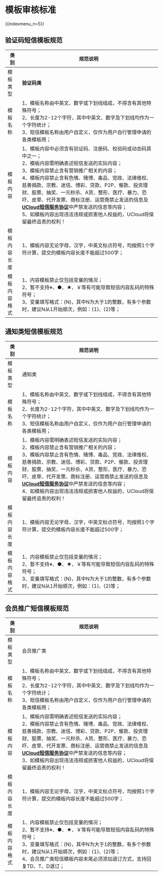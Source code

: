 # 模板审核标准

{{indexmenu_n>5}}

## 验证码短信模板规范

| 类别         | 规范说明                                                     |
| ------------ | ------------------------------------------------------------ |
| 模板类型     | **验证码类**                                                 |
| 模板名称     | 1、模板名称由中英文、数字或下划线组成，不得含有其他特殊符号；<br/>2、长度为2-12个字符，其中中英文、数字及下划线均作为一个字符统计；<br/>3、短信模板名称由用户自定义，仅作为用户自行管理申请的各类模板用； |
| 模板内容     | 1、模板内容中必须含有验证码、注册码、校验码或动态码其中之一；<br/>2、模板内容需明确表述短信发送的实际内容；<br/>3、模板内容禁止含有营销推广相关的内容；<br/>4、模板内容禁止含有色情、赌博、毒品、党政、法律维权、慈善捐款、宗教、迷信、博彩、贷款、P2P、催款、投资理财、股票、抽奖、一元秒杀、A货、整形、医疗、暴力、恐吓、皮草、代开发票、商标注册、运营商禁止发送的信息及<a href="/management_monitor/usms/introduction/service_level">**UCloud短信服务协议**</a>中严禁发送的信息等内容；<br/>5、如模板内容出现违法违规或损害他人权益的，UCloud将保留最终追责的权利！ |
| 模板内容长度 | 1、模板内容无论字母，汉字，中英文标点符号，均按照1个字符计算，提交的模板内容长度不能超过500字； |
| 模板内容格式 | 1、内容模板禁止仅包括变量的情况；<br/>2、暂不支持※、●、★、￥等有可能导致短信内容乱码的特殊符号；<br/>3、变量填写格式：{N}，其中N为大于1的整数，有多个参数时，建议N从1开始顺次，例如：{1}、{2}等； |



## 通知类短信模板规范

| 类别         | 规范说明                                                     |
| ------------ | ------------------------------------------------------------ |
| 模板类型     | 通知类                                                       |
| 模板名称     | 1、模板名称由中英文、数字或下划线组成，不得含有其他特殊符号；<br/>2、长度为2-12个字符，其中中英文、数字及下划线均作为一个字符统计；<br/>3、短信模板名称由用户自定义，仅作为用户自行管理申请的各类模板用； |
| 模板内容     | 1、模板内容需明确表述短信发送的实际内容；<br/>2、模板内容禁止含有营销推广相关的内容；<br/>3、模板内容禁止含有色情、赌博、毒品、党政、法律维权、慈善捐款、宗教、迷信、博彩、贷款、P2P、催款、投资理财、股票、抽奖、一元秒杀、A货、整形、医疗、暴力、恐吓、皮草、代开发票、商标注册、运营商禁止发送的信息及<a href="/management_monitor/usms/introduction/service_level">**UCloud短信服务协议**</a>中严禁发送的信息等内容；<br/>4、如模板内容出现违法违规或损害他人权益的，UCloud将保留最终追责的权利！ |
| 模板内容长度 | 1、模板内容无论字母，汉字，中英文标点符号，均按照1个字符计算，提交的模板内容长度不能超过500字； |
| 模板内容格式 | 1、内容模板禁止仅包括变量的情况；<br/>2、暂不支持※、●、★、￥等有可能导致短信内容乱码的特殊符号；<br/>3、变量填写格式：{N}，其中N为大于1的整数，有多个参数时，建议N从1开始顺次，例如：{1}、{2}等； |



## 会员推广短信模板规范

| 类别         | 规范说明                                                     |
| ------------ | ------------------------------------------------------------ |
| 模板类型     | 会员推广类                                                   |
| 模板名称     | 1、模板名称由中英文、数字或下划线组成，不得含有其他特殊符号；<br/>2、长度为2-12个字符，其中中英文、数字及下划线均作为一个字符统计；<br/>3、短信模板名称由用户自定义，仅作为用户自行管理申请的各类模板用； |
| 模板内容     | 1、模板内容需明确表述短信发送的实际内容；<br/>2、模板内容禁止含有色情、赌博、毒品、党政、法律维权、慈善捐款、宗教、迷信、博彩、贷款、P2P、催款、投资理财、股票、抽奖、一元秒杀、A货、整形、医疗、暴力、恐吓、皮草、代开发票、商标注册、运营商禁止发送的信息及<a href="/management_monitor/usms/introduction/service_level">**UCloud短信服务协议**</a>中严禁发送的信息等内容；<br/>3、如模板内容出现违法违规或损害他人权益的，UCloud将保留最终追责的权利！ |
| 模板内容长度 | 1、模板内容无论字母，汉字，中英文标点符号，均按照1个字符计算，提交的模板内容长度不能超过500字； |
| 模板内容格式 | 1、内容模板禁止仅包括变量的情况；<br/>2、暂不支持※、●、★、￥等有可能导致短信内容乱码的特殊符号；<br/>3、变量填写格式：{N}，其中N为大于1的整数，有多个参数时，建议N从1开始顺次，例如：{1}、{2}等；<br/>4、会员推广类短信模板内容末尾必须添加退订方式，支持回复TD、T、D退订； |